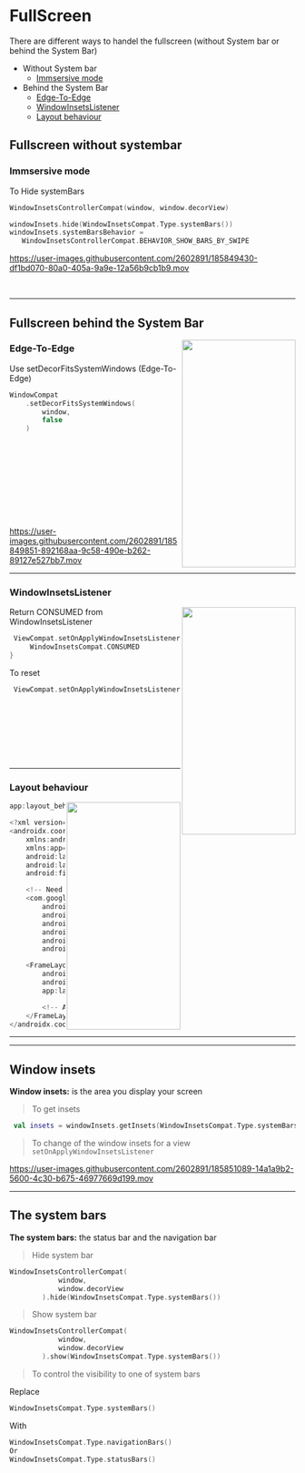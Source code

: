# FullScreen
There are different ways to handel the fullscreen (without System bar or behind the System Bar)

- Without System bar
  - [Immsersive mode](https://github.com/sallySalem/FullScreen/new/read-me#immsersive-mode)
- Behind the System Bar
  - [Edge-To-Edge](https://github.com/sallySalem/FullScreen/new/read-me#edge-to-edge)
  - [WindowInsetsListener](https://github.com/sallySalem/FullScreen/new/read-me#windowinsetslistener)
  - [Layout behaviour](https://github.com/sallySalem/FullScreen/new/read-me#layout-behaviour)

## Fullscreen without systembar
### Immsersive mode

To Hide systemBars
``` kotlin
WindowInsetsControllerCompat(window, window.decorView)

windowInsets.hide(WindowInsetsCompat.Type.systemBars())
windowInsets.systemBarsBehavior =
   WindowInsetsControllerCompat.BEHAVIOR_SHOW_BARS_BY_SWIPE
   ```


https://user-images.githubusercontent.com/2602891/185849430-df1bd070-80a0-405a-9a9e-12a56b9cb1b9.mov

<br/>

-----

## Fullscreen behind the System Bar
<img align="right" width="200" height="400" src="https://user-images.githubusercontent.com/2602891/185849677-8715cacc-a376-4484-bfcf-d01fe945d00b.png">

### Edge-To-Edge

Use setDecorFitsSystemWindows (Edge-To-Edge)

```kotlin
WindowCompat
    .setDecorFitsSystemWindows(
        window,
        false
    )

```
 
 <br/> 
 <br/> 
 <br/>
 <br/> 
 <br/>
 <br/> 
 <br/> 
 <br/>

https://user-images.githubusercontent.com/2602891/185849851-892168aa-9c58-490e-b262-89127e527bb7.mov

-----

### WindowInsetsListener

<img align="right" width="200" height="400" src="https://user-images.githubusercontent.com/2602891/185850286-8e67f601-4c0c-4a0f-afbd-ca69a32b410d.png">

Return CONSUMED from WindowInsetsListener

```kotlin
 ViewCompat.setOnApplyWindowInsetsListener(window.decorView) { _, _ ->
     WindowInsetsCompat.CONSUMED 
}

```
To reset

```kotlin 
 ViewCompat.setOnApplyWindowInsetsListener(window.decorView, null)

```

 <br/> 
 <br/> 
 <br/> 
 <br/>
 <br/> 
 <br/> 
 
----

### Layout behaviour

<img align="right" width="200" height="400" src="https://user-images.githubusercontent.com/2602891/185850489-486033e3-b592-4454-b159-7e87a77aae0f.png">

```kotlin
app:layout_behavior="@string/appbar_scrolling_view_behavior"
```

```kotlin 
<?xml version="1.0" encoding="utf-8"?>
<androidx.coordinatorlayout.widget.CoordinatorLayout
    xmlns:android="http://schemas.android.com/apk/res/android"
    xmlns:app="http://schemas.android.com/apk/res-auto"
    android:layout_width="match_parent"
    android:layout_height="match_parent"
    android:fitsSystemWindows="true">

    <!-- Need for scrolling view behaviour -->
    <com.google.android.material.appbar.AppBarLayout
        android:id="@+id/app_bar"
        android:layout_width="match_parent"
        android:layout_height="wrap_content"
        android:background="@color/black"
        android:fitsSystemWindows="true"
        android:visibility="gone"/>

    <FrameLayout
        android:layout_width="match_parent"
        android:layout_height="match_parent"
        app:layout_behavior="@string/appbar_scrolling_view_behavior">

        <!-- Add your layout -->
    </FrameLayout>
</androidx.coordinatorlayout.widget.CoordinatorLayout>
```

----
----

## Window insets
**Window insets:** is the area you display your screen
> To get insets

```Kotlin
 val insets = windowInsets.getInsets(WindowInsetsCompat.Type.systemBars())
```

> To change of the window insets for a view `setOnApplyWindowInsetsListener`


https://user-images.githubusercontent.com/2602891/185851089-14a1a9b2-5600-4c30-b675-46977669d199.mov


---
## The system bars
**The system bars:** the status bar and the navigation bar
> Hide system bar

```kotlin
WindowInsetsControllerCompat(
            window,
            window.decorView
        ).hide(WindowInsetsCompat.Type.systemBars())
```
> Show system bar

```kotlin 
WindowInsetsControllerCompat(
            window,
            window.decorView
        ).show(WindowInsetsCompat.Type.systemBars())
```
> To control the visibility to one of system bars


Replace 
```kotlin 
WindowInsetsCompat.Type.systemBars() 
```
With

```kotlin 
WindowInsetsCompat.Type.navigationBars()
Or 
WindowInsetsCompat.Type.statusBars()
```





